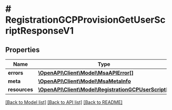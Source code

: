 # # RegistrationGCPProvisionGetUserScriptResponseV1

## Properties

Name | Type | Description | Notes
------------ | ------------- | ------------- | -------------
**errors** | [**\OpenAPI\Client\Model\MsaAPIError[]**](MsaAPIError.md) |  |
**meta** | [**\OpenAPI\Client\Model\MsaMetaInfo**](MsaMetaInfo.md) |  |
**resources** | [**\OpenAPI\Client\Model\RegistrationGCPUserScript[]**](RegistrationGCPUserScript.md) |  |

[[Back to Model list]](../../README.md#models) [[Back to API list]](../../README.md#endpoints) [[Back to README]](../../README.md)
